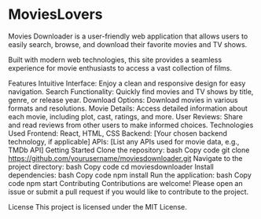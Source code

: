 # MoviesLovers
Movies Downloader is a user-friendly web application that allows users to easily search, browse, and download their favorite movies and TV shows.

Built with modern web technologies, this site provides a seamless experience for movie enthusiasts to access a vast collection of films.

Features
Intuitive Interface: Enjoy a clean and responsive design for easy navigation.
Search Functionality: Quickly find movies and TV shows by title, genre, or release year.
Download Options: Download movies in various formats and resolutions.
Movie Details: Access detailed information about each movie, including plot, cast, ratings, and more.
User Reviews: Share and read reviews from other users to make informed choices.
Technologies Used
Frontend: React, HTML, CSS
Backend: [Your chosen backend technology, if applicable]
APIs: [List any APIs used for movie data, e.g., TMDb API]
Getting Started
Clone the repository:
bash
Copy code
git clone https://github.com/yourusername/moviesdownloader.git
Navigate to the project directory:
bash
Copy code
cd moviesdownloader
Install dependencies:
bash
Copy code
npm install
Run the application:
bash
Copy code
npm start
Contributing
Contributions are welcome! Please open an issue or submit a pull request if you would like to contribute to the project.

License
This project is licensed under the MIT License.
